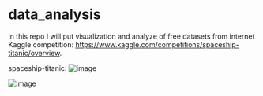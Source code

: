 # data_analysis
in this repo I will put visualization and analyze of free datasets from internet 
Kaggle competition: 
https://www.kaggle.com/competitions/spaceship-titanic/overview.

spaceship-titanic:
  ![image](https://github.com/dayiamin/data_analysis/assets/118048066/9e0730db-3ecf-488b-b1bd-c6bed4d21cab)

  ![image](https://github.com/dayiamin/data_analysis/assets/118048066/469e2674-c36c-4fea-9592-a971c7312203)
